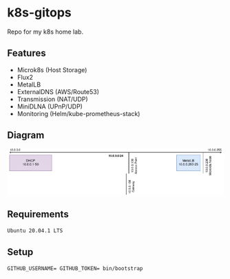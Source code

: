 # k8s-gitops

Repo for my k8s home lab.

## Features

* Microk8s (Host Storage)
* Flux2
* MetalLB
* ExternalDNS (AWS/Route53)
* Transmission (NAT/UDP)
* MiniDLNA (UPnP/UDP)
* Monitoring (Helm/kube-prometheus-stack)

## Diagram

![Arch](docs/arch.png)


## Requirements

```
Ubuntu 20.04.1 LTS
```

## Setup

```
GITHUB_USERNAME= GITHUB_TOKEN= bin/bootstrap
```
